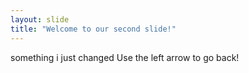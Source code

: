 ```yaml
---
layout: slide
title: "Welcome to our second slide!"
---
```

something i just changed
Use the left arrow to go back!